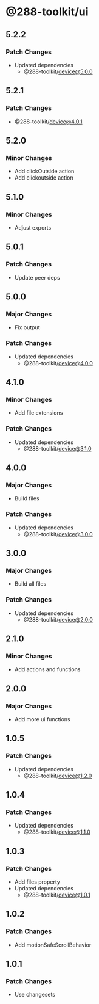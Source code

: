 # @288-toolkit/ui

## 5.2.2

### Patch Changes

- Updated dependencies
  - @288-toolkit/device@5.0.0

## 5.2.1

### Patch Changes

- @288-toolkit/device@4.0.1

## 5.2.0

### Minor Changes

- Add clickOutside action
- Add clickoutside action

## 5.1.0

### Minor Changes

- Adjust exports

## 5.0.1

### Patch Changes

- Update peer deps

## 5.0.0

### Major Changes

- Fix output

### Patch Changes

- Updated dependencies
  - @288-toolkit/device@4.0.0

## 4.1.0

### Minor Changes

- Add file extensions

### Patch Changes

- Updated dependencies
  - @288-toolkit/device@3.1.0

## 4.0.0

### Major Changes

- Build files

### Patch Changes

- Updated dependencies
  - @288-toolkit/device@3.0.0

## 3.0.0

### Major Changes

- Build all files

### Patch Changes

- Updated dependencies
  - @288-toolkit/device@2.0.0

## 2.1.0

### Minor Changes

- Add actions and functions

## 2.0.0

### Major Changes

- Add more ui functions

## 1.0.5

### Patch Changes

- Updated dependencies
  - @288-toolkit/device@1.2.0

## 1.0.4

### Patch Changes

- Updated dependencies
  - @288-toolkit/device@1.1.0

## 1.0.3

### Patch Changes

- Add files property
- Updated dependencies
  - @288-toolkit/device@1.0.1

## 1.0.2

### Patch Changes

- Add motionSafeScrollBehavior

## 1.0.1

### Patch Changes

- Use changesets
